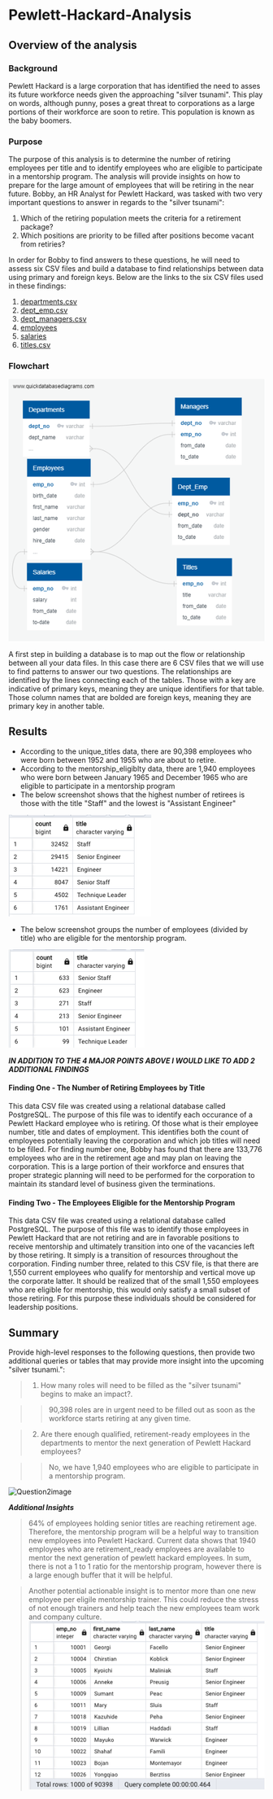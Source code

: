 # Pewlett-Hackard-Analysis #

## Overview of the analysis ##

### Background ###
  Pewlett Hackard is a large corporation that has identified the need to asses its future workforce needs given the approaching "silver tsunami". This play on words, although punny, poses a great threat to corporations as a large portions of their workforce are soon to retire. This population is known as the baby boomers.

### Purpose ###
  The purpose of this analysis is to determine the number of retiring employees per title and to identify employees who are eligible to participate in a mentorship program. The analysis will provide insights on how to prepare for the large amount of employees that will be retiring in the near future.
  Bobby, an HR Analyst for Pewlett Hackard, was tasked with two very important questions to answer in regards to the "silver tsunami":
  1. Which of the retiring population meets the criteria for a retirement package?
  2. Which positions are priority to be filled after positions become vacant from retiries?
  
  In order for Bobby to find answers to these questions, he will need to assess six CSV files and build a database to find relationships between data using primary and foreign keys. Below are the links to the six CSV files used in these findings:
  1. [departments.csv](https://github.com/salvamike/Pewlett-Hackard-Analysis/blob/main/Data/departments.csv)
  2. [dept_emp.csv](https://github.com/salvamike/Pewlett-Hackard-Analysis/blob/main/Data/dept_emp.csv)
  3. [dept_managers.csv](https://github.com/salvamike/Pewlett-Hackard-Analysis/blob/main/Data/dept_manager.csv)
  4. [employees](https://github.com/salvamike/Pewlett-Hackard-Analysis/blob/main/Data/employees.csv)
  5. [salaries](https://github.com/salvamike/Pewlett-Hackard-Analysis/blob/main/Data/salaries.csv)
  6. [titles.csv](https://github.com/salvamike/Pewlett-Hackard-Analysis/blob/main/Data/titles.csv)
  
### Flowchart ###
![EmployeeDB](https://github.com/salvamike/Pewlett-Hackard-Analysis/blob/main/EmployeeDB.png)
  
  A first step in building a database is to map out the flow or relationship between all your data files. In this case there are 6 CSV files that we will use to find patterns to answer our two questions. The relationships are identified by the lines connecting each of the tables. Those with a key are indicative of primary keys, meaning they are unique identifiers for that table. Those column names that are bolded are foreign keys, meaning they are primary key in another table.

## Results ##

* According to the unique_titles data, there are 90,398 employees who were born between 1952 and 1955 who are about to retire.
* According to the mentorship_eligiblty data, there are 1,940 employees who were born between January 1965 and December 1965 who are eligible to participate in a mentorship program
* The below screenshot shows that the highest number of retirees is those with the title "Staff" and the lowest is "Assistant Engineer"

![1](https://github.com/salvamike/Pewlett-Hackard-Analysis/blob/main/1.png)

* The below screenshot groups the number of employees (divided by title) who are eligible for the mentorship program.

![2](https://github.com/salvamike/Pewlett-Hackard-Analysis/blob/main/2.png)

***IN ADDITION TO THE 4 MAJOR POINTS ABOVE I WOULD LIKE TO ADD 2 ADDITIONAL FINDINGS***

#### Finding One - The Number of Retiring Employees by Title ####

This data CSV file was created using a relational database called PostgreSQL. The purpose of this file was to identify each occurance of a Pewlett Hackard employee who is retiring. Of those what is their employee number, title and dates of employment. This identifies both the count of employees potentially leaving the corporation and which job titles will need to be filled. For finding number one, Bobby has found that there are 133,776 employees who are in the retirement age and may plan on leaving the corporation. This is a large portion of their workforce and ensures that proper strategic planning will need to be performed for the corporation to maintain its standard level of business given the terminations.

#### Finding Two - The Employees Eligible for the Mentorship Program ####

This data CSV file was created using a relational database called PostgreSQL. The purpose of this file was to identify those employees in Pewlett Hackard that are not retiring and are in favorable positions to receive mentorship and ultimately transition into one of the vacancies left by those retiring. It simply is a transition of resources throughout the corporation. Finding number three, related to this CSV file, is that there are 1,550 current employees who qualify for mentorship and vertical move up the corporate latter. It should be realized that of the small 1,550 employees who are eligible for mentorship, this would only satisfy a small subset of those retiring. For this purpose these individuals should be considered for leadership positions.

## Summary ##

Provide high-level responses to the following questions, then provide two additional queries or tables that may provide more insight into the upcoming "silver tsunami.":

> 1. How many roles will need to be filled as the "silver tsunami" begins to make an impact?.

>> 90,398 roles are in urgent need to be filled out as soon as the workforce starts retiring at any given time.

> 2. Are there enough qualified, retirement-ready employees in the departments to mentor the next generation of Pewlett Hackard employees?

>> No, we have 1,940 employees who are eligible to participate in a mentorship program.

![Question2image](https://github.com/salvamike/Pewlett-Hackard-Analysis/blob/main/images/Question2image.jpg)


***Additional Insights***

> 64% of employees holding senior titles are reaching retirement age. Therefore, the mentorship program will be a helpful way to transition new employees into Pewlett Hackard. Current data shows that 1940 employees who are retirement_ready employees are available to mentor the next generation of pewlett hackard employees. In sum, there is not a 1 to 1 ratio for the mentorship program, however there is a large enough buffer that it will be helpful.

> Another potential actionable insight is to mentor more than one new employee per eligile mentorship trainer. This could reduce the stress of not enough trainers and help teach the new employees team work and company culture.
![3](https://github.com/salvamike/Pewlett-Hackard-Analysis/blob/main/3.png)
